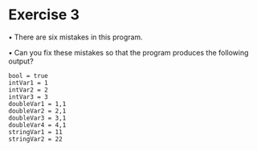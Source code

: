 # Exercise 3
• There are six mistakes in this program. 

• Can you fix these mistakes so that the program produces the following output? 
~~~~
bool = true
intVar1 = 1
intVar2 = 2
intVar3 = 3
doubleVar1 = 1,1
doubleVar2 = 2,1
doubleVar3 = 3,1
doubleVar4 = 4,1
stringVar1 = 11
stringVar2 = 22
~~~~